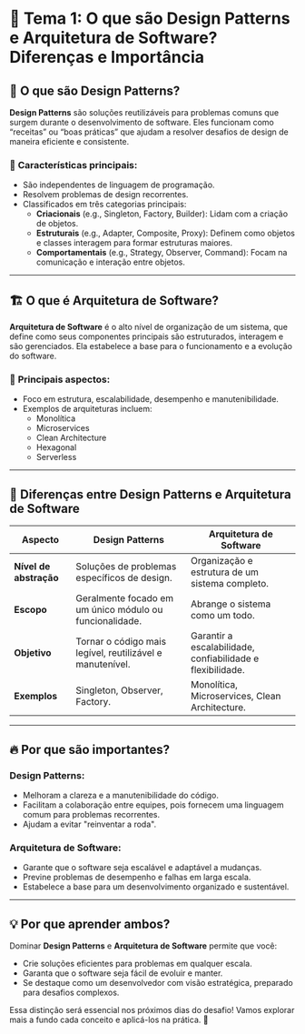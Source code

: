 # 🚀 Tema 1: O que são Design Patterns e Arquitetura de Software? Diferenças e Importância

## 🧩 **O que são Design Patterns?**
**Design Patterns** são soluções reutilizáveis para problemas comuns que surgem durante o desenvolvimento de software. Eles funcionam como “receitas” ou “boas práticas” que ajudam a resolver desafios de design de maneira eficiente e consistente.

### 🔑 **Características principais:**
- São independentes de linguagem de programação.
- Resolvem problemas de design recorrentes.
- Classificados em três categorias principais:
  - **Criacionais** (e.g., Singleton, Factory, Builder): Lidam com a criação de objetos.
  - **Estruturais** (e.g., Adapter, Composite, Proxy): Definem como objetos e classes interagem para formar estruturas maiores.
  - **Comportamentais** (e.g., Strategy, Observer, Command): Focam na comunicação e interação entre objetos.

---

## 🏗️ **O que é Arquitetura de Software?**
**Arquitetura de Software** é o alto nível de organização de um sistema, que define como seus componentes principais são estruturados, interagem e são gerenciados. Ela estabelece a base para o funcionamento e a evolução do software.

### 🔑 **Principais aspectos:**
- Foco em estrutura, escalabilidade, desempenho e manutenibilidade.
- Exemplos de arquiteturas incluem:
  - Monolítica
  - Microservices
  - Clean Architecture
  - Hexagonal
  - Serverless

---

## 🎯 **Diferenças entre Design Patterns e Arquitetura de Software**
| **Aspecto**              | **Design Patterns**                                    | **Arquitetura de Software**                        |
|---------------------------|-------------------------------------------------------|---------------------------------------------------|
| **Nível de abstração**    | Soluções de problemas específicos de design.           | Organização e estrutura de um sistema completo.   |
| **Escopo**                | Geralmente focado em um único módulo ou funcionalidade.| Abrange o sistema como um todo.                  |
| **Objetivo**              | Tornar o código mais legível, reutilizável e manutenível.| Garantir a escalabilidade, confiabilidade e flexibilidade. |
| **Exemplos**              | Singleton, Observer, Factory.                         | Monolítica, Microservices, Clean Architecture.    |

---

## 🔥 **Por que são importantes?**
### **Design Patterns**:
- Melhoram a clareza e a manutenibilidade do código.
- Facilitam a colaboração entre equipes, pois fornecem uma linguagem comum para problemas recorrentes.
- Ajudam a evitar "reinventar a roda".

### **Arquitetura de Software**:
- Garante que o software seja escalável e adaptável a mudanças.
- Previne problemas de desempenho e falhas em larga escala.
- Estabelece a base para um desenvolvimento organizado e sustentável.

---

## 💡 **Por que aprender ambos?**
Dominar **Design Patterns** e **Arquitetura de Software** permite que você:
- Crie soluções eficientes para problemas em qualquer escala.
- Garanta que o software seja fácil de evoluir e manter.
- Se destaque como um desenvolvedor com visão estratégica, preparado para desafios complexos.

Essa distinção será essencial nos próximos dias do desafio! Vamos explorar mais a fundo cada conceito e aplicá-los na prática. 🚀
